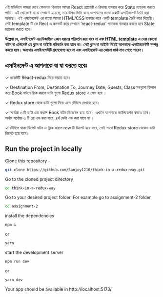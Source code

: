 এই মডিউলে আমরা দেখে ফেললাম কিভাবে আমরা React প্রোজেক্ট এ রিডাক্স ব্যবহার করে State ম্যানেজ করতে পারি। এই প্রোজেক্টে যা যা দেখানো হয়েছে, তার উপর ভিত্তি করে আপনাদের জন্যে একটি এসাইনমেন্ট তৈরি করা হয়েছে। এই এসাইনমেন্ট এর জন্যে আমরা HTML/CSS ব্যবহার করে একটি template তৈরি করে দিয়েছি। সেই template টি কে Rect এ কনভার্ট করে সেখানে ‘react-redux’ প্যাকেজ ব্যবহার করতে হবে State ম্যানেজ করতে হবে।

**উল্লেখ্য যে, এসাইনমেন্ট এর ডিজাইনে কোন ধরনের পরিবর্তন করা যাবে না এবং HTML template এ দেয়া কোনো বাটন বা এলিমেন্ট এর ক্লাস বা আইডি পরিবর্তন করা যাবে না। সেই ক্লাস বা আইডি দিয়েই আপনাকে এসাইনমেন্টটি সম্পন্ন করতে হবে। অন্যথায় এসাইনমেন্টটি গ্রহনযোগ্য হবে না এবং এসাইনমেন্ট এর কোনো মার্ক নাও পেতে পারেন।**

## এসাইনমেন্ট এ আপনাকে যা যা করতে হবেঃ

✓ প্রজেক্টটি React-redux দিয়ে করতে হবে।

✓ Destination From, Destination To, Journey Date, Guests, Class সবগুলো ফিলাপ করে Book বাটনে ক্লিক করলে ডাটা গুলো Redux store এ সেভ হবে ।

✓ Redux store থেকে ডাটা গুলো নিয়ে এসে টেবিলে দেখাতে হবে।

✓ সর্বোচ্চ ৩ টি ডাটা এড করলে Book বাটন ডিজেবল হয়ে যাবে। এখানে আপনাকে ভ্যালিডেশন করতে হবে। অর্থাৎ সর্বোচ্চ ৩ টি রো এড করা যাবে, ৪র্থ ডেটা এড করা যাবে না ।

✓ টেবিলে থাকা ডিলেট বাটন এ ক্লিক করলে row টি ডিলেট হয়ে যাবে, সেই সাথে Redux store থেকেও ডাটা ডিলেট হয়ে যাবে।

## Run the project in locally

Clone this repository -
```sh
git clone https://github.com/Sanjoy1210/think-in-a-redux-way.git
```
Go to the cloned project directory
```sh
cd think-in-a-redux-way
```

Go to your desired project folder. For example go to assignment-2 folder
```sh
cd assignment-2
```

install the dependencies
```sh
npm i
```

or 
```sh
yarn
```

start the development server
```sh
npm run dev
```

or
```sh
yarn dev
```

Your app should be available in http://localhost:5173/